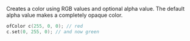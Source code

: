 Creates a color using RGB values and optional alpha value. The default alpha value makes a completely opaque color.

```cpp
ofColor c(255, 0, 0); // red
c.set(0, 255, 0); // and now green
```
